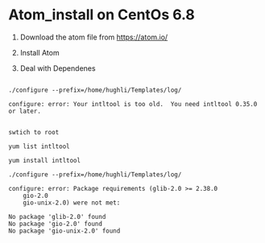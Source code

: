 # Atom_install on CentOs 6.8

1. Download the atom file from https://atom.io/

2. Install Atom

3. Deal with Dependenes
```

./configure --prefix=/home/hughli/Templates/log/

configure: error: Your intltool is too old.  You need intltool 0.35.0 or later.


swtich to root

yum list intltool

yum install intltool

./configure --prefix=/home/hughli/Templates/log/

configure: error: Package requirements (glib-2.0 >= 2.38.0
	gio-2.0
	gio-unix-2.0) were not met:

No package 'glib-2.0' found
No package 'gio-2.0' found
No package 'gio-unix-2.0' found
```

